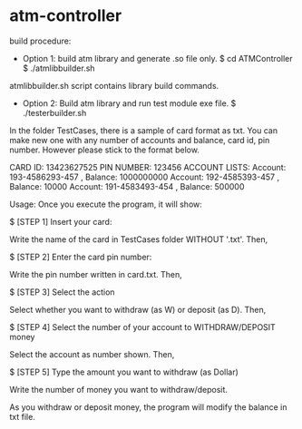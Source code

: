 # atm-controller

build procedure:
- Option 1: build atm library and generate .so file only.
$ cd ATMController
$ ./atmlibbuilder.sh

atmlibbuilder.sh script contains library build commands.

- Option 2: Build atm library and run test module exe file.
$ ./testerbuilder.sh

In the folder TestCases, there is a sample of card format as txt. You can make new one with any number of accounts and balance, card id, pin number. However please stick to the format below.

CARD ID: 13423627525
PIN NUMBER: 123456
ACCOUNT LISTS:
  Account: 193-4586293-457 , Balance: 1000000000
  Account: 192-4585393-457 , Balance: 10000
  Account: 191-4583493-454 , Balance: 500000

Usage:
Once you execute the program, it will show:

$ [STEP 1] Insert your card:

Write the name of the card in TestCases folder WITHOUT '.txt'. Then,

$ [STEP 2] Enter the card pin number:

Write the pin number written in card.txt. Then,

$ [STEP 3] Select the action

Select whether you want to withdraw (as W) or deposit (as D). Then,

$ [STEP 4] Select the number of your account to WITHDRAW/DEPOSIT money

Select the account as number shown. Then,

$ [STEP 5] Type the amount you want to withdraw (as Dollar)

Write the number of money you want to withdraw/deposit.

As you withdraw or deposit money, the program will modify the balance in txt file.
